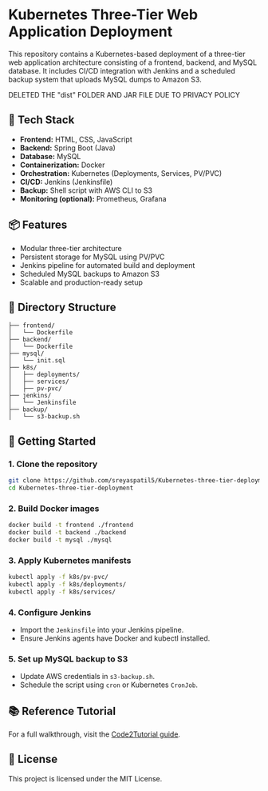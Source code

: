 
# Kubernetes Three-Tier Web Application Deployment

This repository contains a Kubernetes-based deployment of a three-tier web application architecture consisting of a frontend, backend, and MySQL database. It includes CI/CD integration with Jenkins and a scheduled backup system that uploads MySQL dumps to Amazon S3.

DELETED THE "dist" FOLDER AND  JAR FILE  DUE TO PRIVACY POLICY

## 🔧 Tech Stack

- **Frontend:** HTML, CSS, JavaScript
- **Backend:** Spring Boot (Java)
- **Database:** MySQL
- **Containerization:** Docker
- **Orchestration:** Kubernetes (Deployments, Services, PV/PVC)
- **CI/CD:** Jenkins (Jenkinsfile)
- **Backup:** Shell script with AWS CLI to S3
- **Monitoring (optional):** Prometheus, Grafana

## 📦 Features

- Modular three-tier architecture
- Persistent storage for MySQL using PV/PVC
- Jenkins pipeline for automated build and deployment
- Scheduled MySQL backups to Amazon S3
- Scalable and production-ready setup

## 📁 Directory Structure

```
├── frontend/
│   └── Dockerfile
├── backend/
│   └── Dockerfile
├── mysql/
│   └── init.sql
├── k8s/
│   ├── deployments/
│   ├── services/
│   ├── pv-pvc/
├── jenkins/
│   └── Jenkinsfile
├── backup/
│   └── s3-backup.sh
```

## 🚀 Getting Started

### 1. Clone the repository

```bash
git clone https://github.com/sreyaspatil5/Kubernetes-three-tier-deployment
cd Kubernetes-three-tier-deployment
```

### 2. Build Docker images

```bash
docker build -t frontend ./frontend
docker build -t backend ./backend
docker build -t mysql ./mysql
```

### 3. Apply Kubernetes manifests

```bash
kubectl apply -f k8s/pv-pvc/
kubectl apply -f k8s/deployments/
kubectl apply -f k8s/services/
```

### 4. Configure Jenkins

- Import the `Jenkinsfile` into your Jenkins pipeline.
- Ensure Jenkins agents have Docker and kubectl installed.

### 5. Set up MySQL backup to S3

- Update AWS credentials in `s3-backup.sh`.
- Schedule the script using `cron` or Kubernetes `CronJob`.

## 📚 Reference Tutorial

For a full walkthrough, visit the [Code2Tutorial guide](https://code2tutorial.com/tutorial/47e7ad22-e14b-40ac-95d5-e6f7d33f6946/index.md).

## 📄 License

This project is licensed under the MIT License.



